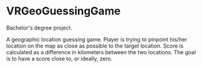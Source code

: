 # VRGeoGuessingGame

Bachelor's degree project.

A geographic location guessing game. Player is trying to pinpoint his/her location on the map as close as possible to the target location. Score is calculated as a difference in kilometers between the two locations. The goal is to have a score close to, or ideally, zero.
